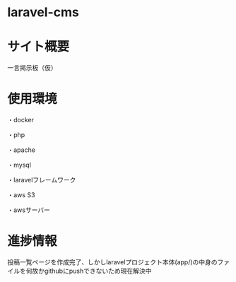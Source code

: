 # laravel-cms

<h1>サイト概要</h1>
一言掲示板（仮）
 
<h1>使用環境</h1>
・docker</br>

・php</br>

・apache</br>

・mysql</br>

・laravelフレームワーク

・aws S3

・awsサーバー

<h1>進捗情報</h1>
投稿一覧ページを作成完了、しかしlaravelプロジェクト本体(app/)の中身のファイルを何故かgithubにpushできないため現在解決中
